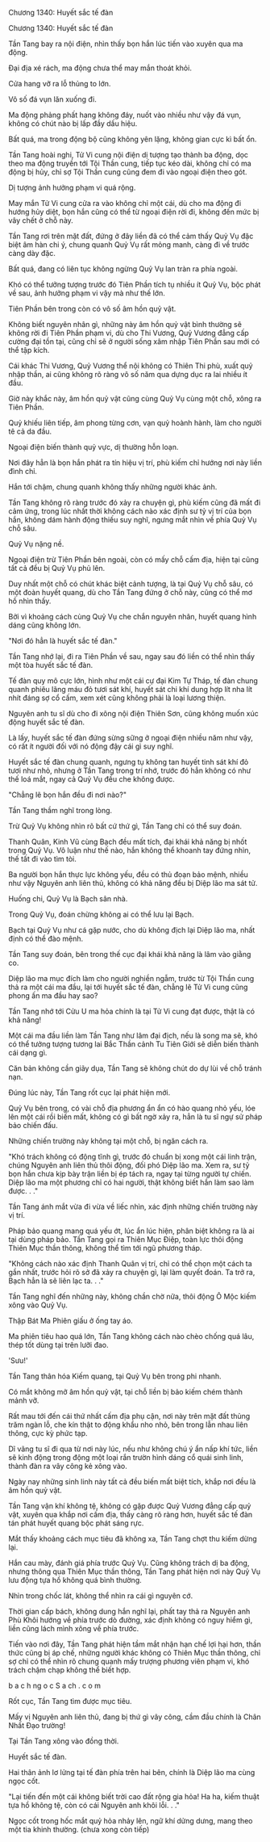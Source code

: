 




Chương 1340: Huyết sắc tế đàn


Chương 1340: Huyết sắc tế đàn

Tần Tang bay ra nội điện, nhìn thấy bọn hắn lúc tiến vào xuyên qua ma động.

Đại địa xé rách, ma động chưa thể may mắn thoát khỏi.

Cửa hang vỡ ra lỗ thủng to lớn.

Vô số đá vụn lăn xuống đi.

Ma động phảng phất hang không đáy, nuốt vào nhiều như vậy đá vụn, không có chút nào bị lấp đầy dấu hiệu.

Bất quá, ma trong động bộ cũng không yên lặng, không gian cực kì bất ổn.

Tần Tang hoài nghi, Tử Vi cung nội điện dị tượng tạo thành ba động, dọc theo ma động truyền tới Tội Thần cung, tiếp tục kéo dài, không chỉ có ma động bị hủy, chỉ sợ Tội Thần cung cũng đem đi vào ngoại điện theo gót.

Dị tượng ảnh hưởng phạm vi quá rộng.

May mắn Tử Vi cung cửa ra vào không chỉ một cái, dù cho ma động đi hướng hủy diệt, bọn hắn cũng có thể từ ngoại điện rời đi, không đến mức bị vây chết ở chỗ này.

Tần Tang rơi trên mặt đất, đứng ở đây liền đã có thể cảm thấy Quỷ Vụ đặc biệt âm hàn chi ý, chung quanh Quỷ Vụ rất mỏng manh, càng đi về trước càng dày đặc.

Bất quá, đang có liên tục không ngừng Quỷ Vụ lan tràn ra phía ngoài.

Khó có thể tưởng tượng trước đó Tiên Phần tích tụ nhiều ít Quỷ Vụ, bộc phát về sau, ảnh hưởng phạm vi vậy mà như thế lớn.

Tiên Phần bên trong còn có vô số âm hồn quỷ vật.

Không biết nguyên nhân gì, những này âm hồn quỷ vật bình thường sẽ không rời đi Tiên Phần phạm vi, dù cho Thi Vương, Quỷ Vương đẳng cấp cường đại tồn tại, cũng chỉ sẽ ở người sống xâm nhập Tiên Phần sau mới có thể tập kích.

Cái khác Thi Vương, Quỷ Vương thể nội không có Thiên Thi phù, xuất quỷ nhập thần, ai cũng không rõ ràng vô số năm qua dựng dục ra lai nhiều ít đầu.

Giờ này khắc này, âm hồn quỷ vật cũng cùng Quỷ Vụ cùng một chỗ, xông ra Tiên Phần.

Quỷ khiếu liên tiếp, âm phong từng cơn, vạn quỷ hoành hành, làm cho người tê cả da đầu.

Ngoại điện biến thành quỷ vực, dị thường hỗn loạn.

Nơi đây hẳn là bọn hắn phát ra tín hiệu vị trí, phù kiếm chỉ hướng nơi này liền đình chỉ.

Hắn tới chậm, chung quanh không thấy những người khác ảnh.

Tần Tang không rõ ràng trước đó xảy ra chuyện gì, phù kiếm cũng đã mất đi cảm ứng, trong lúc nhất thời không cách nào xác định sư tỷ vị trí của bọn hắn, không dám hành động thiếu suy nghĩ, ngưng mắt nhìn về phía Quỷ Vụ chỗ sâu.

Quỷ Vụ nặng nề.

Ngoại điện trừ Tiên Phần bên ngoài, còn có mấy chỗ cấm địa, hiện tại cũng tất cả đều bị Quỷ Vụ phủ lên.

Duy nhất một chỗ có chút khác biệt cảnh tượng, là tại Quỷ Vụ chỗ sâu, có một đoàn huyết quang, dù cho Tần Tang đứng ở chỗ này, cũng có thể mơ hồ nhìn thấy.

Bởi vì khoảng cách cùng Quỷ Vụ che chắn nguyên nhân, huyết quang hình dáng cũng không lớn.

"Nơi đó hẳn là huyết sắc tế đàn."

Tần Tang nhớ lại, đi ra Tiên Phần về sau, ngay sau đó liền có thể nhìn thấy một tòa huyết sắc tế đàn.

Tế đàn quy mô cực lớn, hình như một cái cự đại Kim Tự Tháp, tế đàn chung quanh phiêu lãng máu đỏ tươi sát khí, huyết sát chi khí dung hợp lít nha lít nhít đáng sợ cổ cấm, xem xét cũng không phải là loại lương thiện.

Nguyên anh tu sĩ dù cho đi xông nội điện Thiên Sơn, cũng không muốn xúc động huyết sắc tế đàn.

Là lấy, huyết sắc tế đàn đứng sừng sững ở ngoại điện nhiều năm như vậy, có rất ít người đối với nó động đậy cái gì suy nghĩ.

Huyết sắc tế đàn chung quanh, ngưng tụ không tan huyết tinh sát khí đỏ tươi như nhỏ, nhưng ở Tần Tang trong trí nhớ, trước đó hẳn không có như thế loá mắt, ngay cả Quỷ Vụ đều che không được.

"Chẳng lẽ bọn hắn đều đi nơi nào?"

Tần Tang thầm nghĩ trong lòng.

Trừ Quỷ Vụ không nhìn rõ bất cứ thứ gì, Tần Tang chỉ có thể suy đoán.

Thanh Quân, Kinh Vũ cùng Bạch đều mất tích, đại khái khả năng bị nhốt trong Quỷ Vụ. Vô luận như thế nào, hắn không thể khoanh tay đứng nhìn, thế tất đi vào tìm tòi.

Ba người bọn hắn thực lực không yếu, đều có thủ đoạn bảo mệnh, nhiều như vậy Nguyên anh liên thủ, không có khả năng đều bị Diệp lão ma sát tử.

Huống chi, Quỷ Vụ là Bạch sân nhà.

Trong Quỷ Vụ, đoán chừng không ai có thể lưu lại Bạch.

Bạch tại Quỷ Vụ như cá gặp nước, cho dù không địch lại Diệp lão ma, nhất định có thể đào mệnh.

Tần Tang suy đoán, bên trong thế cục đại khái khả năng là lâm vào giằng co.

Diệp lão ma mục đích làm cho người nghiền ngẫm, trước từ Tội Thần cung thả ra một cái ma đầu, lại tới huyết sắc tế đàn, chẳng lẽ Tử Vi cung cũng phong ấn ma đầu hay sao?

Tần Tang nhớ tới Cửu U ma hỏa chính là tại Tử Vi cung đạt được, thật là có khả năng!

Một cái ma đầu liền làm Tần Tang như lâm đại địch, nếu là song ma sẽ, khó có thể tưởng tượng tương lai Bắc Thần cảnh Tu Tiên Giới sẽ diễn biến thành cái dạng gì.

Căn bản không cần giãy dụa, Tần Tang sẽ không chút do dự lùi về chỗ tránh nạn.

Đúng lúc này, Tần Tang rốt cục lại phát hiện mới.

Quỷ Vụ bên trong, có vài chỗ địa phương ẩn ẩn có hào quang nhỏ yếu, lóe lên một cái rồi biến mất, không có gì bất ngờ xảy ra, hẳn là tu sĩ ngự sử pháp bảo chiến đấu.

Những chiến trường này không tại một chỗ, bị ngăn cách ra.

"Khó trách không có động tĩnh gì, trước đó chuẩn bị xong một cái linh trận, chúng Nguyên anh liên thủ thôi động, đối phó Diệp lão ma. Xem ra, sư tỷ bọn hắn chưa kịp bày trận liền bị ép tách ra, ngay tại từng người tự chiến. Diệp lão ma một phương chỉ có hai người, thật không biết hắn làm sao làm được. . ."

Tần Tang ánh mắt vừa đi vừa về liếc nhìn, xác định những chiến trường này vị trí.

Pháp bảo quang mang quá yếu ớt, lúc ẩn lúc hiện, phân biệt không ra là ai tại dùng pháp bảo. Tần Tang gọi ra Thiên Mục Điệp, toàn lực thôi động Thiên Mục thần thông, không thể tìm tới ngũ phương tháp.

"Không cách nào xác định Thanh Quân vị trí, chỉ có thể chọn một cách ta gần nhất, trước hỏi rõ sở đã xảy ra chuyện gì, lại làm quyết đoán. Ta trở ra, Bạch hẳn là sẽ liên lạc ta. . ."

Tần Tang nghĩ đến những này, không chần chờ nữa, thôi động Ô Mộc kiếm xông vào Quỷ Vụ.

Thập Bát Ma Phiên giấu ở ống tay áo.

Ma phiên tiêu hao quá lớn, Tần Tang không cách nào chèo chống quá lâu, thép tốt dùng tại trên lưỡi đao.

'Sưu!'

Tần Tang thân hóa Kiếm quang, tại Quỷ Vụ bên trong phi nhanh.

Có mắt không mở âm hồn quỷ vật, tại chỗ liền bị bảo kiếm chém thành mảnh vỡ.

Rất mau tới đến cái thứ nhất cấm địa phụ cận, nơi này trên mặt đất thủng trăm ngàn lỗ, che kín thật to động khẩu nho nhỏ, bên trong lẫn nhau liên thông, cực kỳ phức tạp.

Dĩ vãng tu sĩ đi qua từ nơi này lúc, nếu như không chú ý ẩn nấp khí tức, liền sẽ kinh động trong động một loại rắn trườn hình dáng cổ quái sinh linh, thành đàn ra vây công kẻ xông vào.

Ngày nay những sinh linh này tất cả đều biến mất biệt tích, khắp nơi đều là âm hồn quỷ vật.

Tần Tang vận khí không tệ, không có gặp được Quỷ Vương đẳng cấp quỷ vật, xuyên qua khắp nơi cấm địa, thấy càng rõ ràng hơn, huyết sắc tế đàn tán phát huyết quang bộc phát sáng rực.

Mắt thấy khoảng cách mục tiêu đã không xa, Tần Tang chợt thu kiếm dừng lại.

Hắn cau mày, đánh giá phía trước Quỷ Vụ. Cũng không trách dị ba động, nhưng thông qua Thiên Mục thần thông, Tần Tang phát hiện nơi này Quỷ Vụ lưu động tựa hồ không quá bình thường.

Nhìn trong chốc lát, không thể nhìn ra cái gì nguyên cớ.

Thời gian cấp bách, không dung hắn nghĩ lại, phất tay thả ra Nguyên anh Phù Khôi hướng về phía trước dò đường, xác định không có nguy hiểm gì, liền cũng lách mình xông về phía trước.

Tiến vào nơi đây, Tần Tang phát hiện tầm mắt nhận hạn chế lợi hại hơn, thần thức cũng bị áp chế, những người khác không có Thiên Mục thần thông, chỉ sợ chỉ có thể nhìn rõ chung quanh mấy trượng phương viên phạm vi, khó trách chậm chạp không thể biết hợp.

b a c h ng o c S a ch . c o m

Rốt cục, Tần Tang tìm được mục tiêu.

Mấy vị Nguyên anh liên thủ, đang bị thứ gì vây công, cầm đầu chính là Chân Nhất Đạo trường!

Tại Tần Tang xông vào đồng thời.

Huyết sắc tế đàn.

Hai thân ảnh lơ lửng tại tế đàn phía trên hai bên, chính là Diệp lão ma cùng ngọc cốt.

"Lại tiến đến một cái không biết trời cao đất rộng gia hỏa! Ha ha, kiếm thuật tựa hồ không tệ, còn có cái Nguyên anh khôi lỗi. . ."

Ngọc cốt trong hốc mắt quỷ hỏa nhảy lên, ngữ khí dửng dưng, mang theo một tia khinh thường. (chưa xong còn tiếp)




